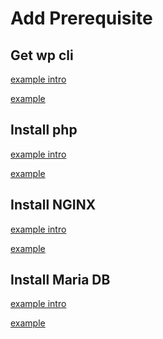 # Add Prerequisite

<!-- panels:start -->


<!-- div:title-panel -->
## Get wp cli
<!-- div:left-panel -->
[example intro](addWordpressFiles/intro.md ':include :type=md')
<!-- div:right-panel -->
[example](addWordpressFiles/code.md ':include :type=md')

<!-- div:title-panel -->
## Install php
<!-- div:left-panel -->
[example intro](addPHP/intro.md ':include :type=md')
<!-- div:right-panel -->
[example](addPHP/code.md ':include :type=md')

<!-- div:title-panel -->
## Install NGINX
<!-- div:left-panel -->
[example intro](addNGINX/intro.md ':include :type=md')
<!-- div:right-panel -->
[example](addNGINX/code.md ':include :type=md')

<!-- div:title-panel -->
## Install Maria DB
<!-- div:left-panel -->
[example intro](addLocalDB/intro.md ':include :type=md')
<!-- div:right-panel -->
[example](addLocalDB/code.md ':include :type=md')


<!-- panels:end -->

